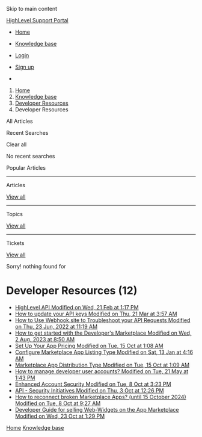 Skip to main content

[ HighLevel Support Portal ](https://help.gohighlevel.com)

  * [ Home ](/support/home)
  * [ Knowledge base ](/support/solutions)

  * [Login](/support/login)
  * [Sign up](/support/signup)
  * 

  1. [Home](/support/home)
  2. [Knowledge base](/support/solutions)
  3. [Developer Resources](/support/solutions/48000450445)
  4. Developer Resources

All  Articles 

Recent Searches

Clear all

No recent searches

Popular Articles

* * *

Articles

[View all](/support/search/solutions)

* * *

Topics

[View all](/support/search/topics)

* * *

Tickets

[View all](/support/search/tickets)

Sorry! nothing found for   

# Developer Resources (12)

  * [ HighLevel API Modified on Wed, 21 Feb at 1:17 PM  ](/support/solutions/articles/48001060529-highlevel-api)
  * [ How to update your API keys Modified on Thu, 21 Mar at 3:57 AM  ](/support/solutions/articles/48001205369-how-to-update-your-api-keys)
  * [ How to Use Webhook.site to Troubleshoot your API Requests Modified on Thu, 23 Jun, 2022 at 11:19 AM  ](/support/solutions/articles/48001212085-how-to-use-webhook-site-to-troubleshoot-your-api-requests)
  * [ How to get started with the Developer's Marketplace Modified on Wed, 2 Aug, 2023 at 8:50 AM  ](/support/solutions/articles/155000000136-how-to-get-started-with-the-developer-s-marketplace)
  * [ Set Up Your App Pricing Modified on Tue, 15 Oct at 1:08 AM  ](/support/solutions/articles/155000001217-set-up-your-app-pricing)
  * [ Configure Marketplace App Listing Type Modified on Sat, 13 Jan at 4:16 AM  ](/support/solutions/articles/155000001559-configure-marketplace-app-listing-type)
  * [ Marketplace App Distribution Type Modified on Tue, 15 Oct at 1:09 AM  ](/support/solutions/articles/155000002141-marketplace-app-distribution-type)
  * [ How to manage developer user accounts? Modified on Tue, 21 May at 1:43 PM  ](/support/solutions/articles/155000002458-how-to-manage-developer-user-accounts-)
  * [ Enhanced Account Security Modified on Tue, 8 Oct at 3:23 PM  ](/support/solutions/articles/155000002545-enhanced-account-security)
  * [ API - Security Initiatives Modified on Thu, 3 Oct at 12:26 PM  ](/support/solutions/articles/155000003697-api-security-initiatives)
  * [ How to reconnect broken Marketplace Apps? (until 15 October 2024) Modified on Tue, 8 Oct at 9:27 AM  ](/support/solutions/articles/155000003717-how-to-reconnect-broken-marketplace-apps-until-15-october-2024-)
  * [ Developer Guide for selling Web-Widgets on the App Marketplace Modified on Wed, 23 Oct at 1:29 PM  ](/support/solutions/articles/155000003915-developer-guide-for-selling-web-widgets-on-the-app-marketplace)

[Home](/support/home) [Knowledge base](/support/solutions)

